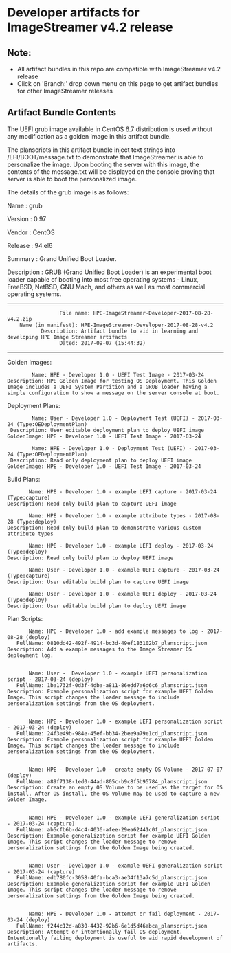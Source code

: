 # Developer artifacts for ImageStreamer v4.2 release

## Note: 
- All artifact bundles in this repo are compatible with ImageStreamer v4.2 release
- Click on 'Branch:' drop down menu on this page to get artifact bundles for other ImageStreamer releases

## Artifact Bundle Contents

The UEFI grub image available in CentOS 6.7 distribution is used without any modification as a golden image in this artifact bundle. 

The planscripts in this artifact bundle inject text strings into /EFI/BOOT/message.txt to demonstrate that ImageStreamer is able to personalize the image. Upon booting the server with this image, the contents of the message.txt will be displayed on the console proving that server is able to boot the personalized image.

The details of the grub image is as follows:

Name : grub

Version : 0.97

Vendor : CentOS

Release : 94.el6

Summary : Grand Unified Boot Loader.

Description : GRUB (Grand Unified Boot Loader) is an experimental boot loader capable of booting into most free operating systems - Linux, FreeBSD, NetBSD, GNU Mach, and others as well as most commercial operating systems.


--------------------------------------------------------------------------------

	                 File name: HPE-ImageStreamer-Developer-2017-08-28-v4.2.zip
		Name (in manifest): HPE-ImageStreamer-Developer-2017-08-28-v4.2
		       Description: Artifact bundle to aid in learning and developing HPE Image Streamer artifacts		       
		             Dated: 2017-09-07 (15:44:32)

--------------------------------------------------------------------------------


Golden Images:

	        Name: HPE - Developer 1.0 - UEFI Test Image - 2017-03-24
	Description: HPE Golden Image for testing OS Deployment. This Golden Image includes a UEFI System Partition and a GRUB loader having a simple configuration to show a message on the server console at boot. 



Deployment Plans:

	        Name: User - Developer 1.0 - Deployment Test (UEFI) - 2017-03-24 (Type:OEDeploymentPlan)
	 Description: User editable deployment plan to deploy UEFI image
	GoldenImage: HPE - Developer 1.0 - UEFI Test Image - 2017-03-24

	        Name: HPE - Developer 1.0 - Deployment Test (UEFI) - 2017-03-24 (Type:OEDeploymentPlan)
	 Description: Read only deployment plan to deploy UEFI image
	GoldenImage: HPE - Developer 1.0 - UEFI Test Image - 2017-03-24



Build Plans:

	       Name: HPE - Developer 1.0 - example UEFI capture - 2017-03-24 (Type:capture)
	Description: Read only build plan to capture UEFI image

	       Name: HPE - Developer 1.0 - example attribute types - 2017-08-28 (Type:deploy)
	Description: Read only build plan to demonstrate various custom attribute types

	       Name: HPE - Developer 1.0 - example UEFI deploy - 2017-03-24 (Type:deploy)
	Description: Read only build plan to deploy UEFI image

	       Name: User - Developer 1.0 - example UEFI capture - 2017-03-24 (Type:capture)
	Description: User editable build plan to capture UEFI image

	       Name: User - Developer 1.0 - example UEFI deploy - 2017-03-24 (Type:deploy)
	Description: User editable build plan to deploy UEFI image


Plan Scripts:

	       Name: HPE - Developer 1.0 - add example messages to log - 2017-08-28 (deploy)
	   FullName: 0810dd42-492f-4914-bc3d-49ef183102b7_planscript.json
	Description: Add a example messages to the Image Streamer OS deployment log.


	       Name: User -  Developer 1.0 - example UEFI personalization script - 2017-03-24 (deploy)
	   FullName: 1ba1732f-0d3f-4dba-a811-86edd7a6d6c6_planscript.json
	Description: Example personalization script for example UEFI Golden Image. This script changes the loader message to include personalization settings from the OS deployment.


	       Name: HPE - Developer 1.0 - example UEFI personalization script - 2017-03-24 (deploy)
	   FullName: 24f3e49b-984e-45ef-bb34-2bee9a79e1cd_planscript.json
	Description: Example personalization script for example UEFI Golden Image. This script changes the loader message to include personalization settings from the OS deployment.


	       Name: HPE - Developer 1.0 - create empty OS Volume - 2017-07-07 (deploy)
	   FullName: a89f7138-1ed0-44ad-805c-b9c8f5b95784_planscript.json
	Description: Create an empty OS Volume to be used as the target for OS install. After OS install, the OS Volume may be used to capture a new Golden Image.


	       Name: HPE - Developer 1.0 - example UEFI generalization script - 2017-03-24 (capture)
	   FullName: ab5cfb6b-d4c4-4036-afee-29ea62441c0f_planscript.json
	Description: Example generalization script for example UEFI Golden Image. This script changes the loader message to remove personalization settings from the Golden Image being created.


	       Name: User - Developer 1.0 - example UEFI generalization script - 2017-03-24 (capture)
	   FullName: edb780fc-3058-40fa-bca3-ae34f13a7c5d_planscript.json
	Description: Example generalization script for example UEFI Golden Image. This script changes the loader message to remove personalization settings from the Golden Image being created.


	       Name: HPE - Developer 1.0 - attempt or fail deployment - 2017-03-24 (deploy)
	   FullName: f244c12d-a830-4432-92b6-6e1d5d46abca_planscript.json
	Description: Attempt or intentionally fail OS deployment. Intentionally failing deployment is useful to aid rapid development of artifacts.



